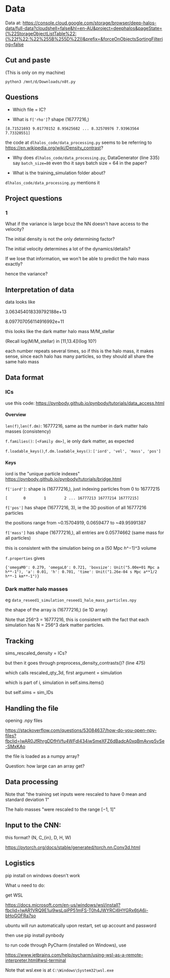 # Data

Data at: https://console.cloud.google.com/storage/browser/deep-halos-data/full-data?cloudshell=false&hl=en-AU&project=deephalos&pageState=(%22StorageObjectListTable%22:(%22f%22:%22%255B%255D%22))&prefix=&forceOnObjectsSortingFiltering=false

## Cut and paste

(This is only on my machine)

```
python3 /mnt/d/Downloads/n8t.py
```

## Questions
- Which file = IC?

- What is `f['rho']`? shape (16777216,)

```
[8.71521693 9.01770152 8.95625682 ... 8.32570976 7.93963564 7.73320551]
```

the code at `dlhalos_code/data_processing.py` seems to be referring to https://en.wikipedia.org/wiki/Density_contrast?

- Why does `dlhalos_code/data_processing.py`, DataGenerator (line 335) say `batch_size=80` even tho it says batch size = 64 in the paper?

- What is the training_simulation folder about?

`dlhalos_code/data_processing.py` mentions it

## Project questions

### 1

What if the variance is large bcuz the NN doesn't have access to the velocity?

The initial density is not the only determining factor?

The initial velocity determines a lot of the dynamics/details?

If we lose that information, we won't be able to predict the halo mass exactly?

hence the variance?

## Interpretation of data

data looks like

3.063454018339792188e+13

8.097707056114916992e+11

this looks like the dark matter halo mass M/M_stellar

(Recall log(M/M_stellar) in [11,13.4])(log 10?)

each number repeats several times, so if this is the halo mass, it makes sense, since each halo has many particles, so they should all share the same halo mass

## Data format

### ICs

use this code: https://pynbody.github.io/pynbody/tutorials/data_access.html

#### Overview

`len(f)`,`len(f.dm)`: 16777216, same as the number in dark matter halo masses (consistency)

`f.families()`: `[<Family dm>]`, ie only dark matter, as expected

`f.loadable_keys()`,`f.dm.loadable_keys()`: `['iord', 'vel', 'mass', 'pos']`

#### Keys

iord is the "unique particle indexes" https://pynbody.github.io/pynbody/tutorials/bridge.html

`f['iord']`: shape is (16777216,), just indexing particles from 0 to 16777215
```
[       0        1        2 ... 16777213 16777214 16777215]
```

`f['pos']` has shape (16777216, 3), ie the 3D position of all 16777216 particles

the positions range from  ~0.15704919, 0.0659477 to ~49.95991387

`f['mass']` has shape (16777216,), all entries are 0.05774662 (same mass for all particles)

this is consistent with the simulation being on a (50 Mpc ℎ^−1)^3 volume

`f.properties` gives
```
{'omegaM0': 0.279, 'omegaL0': 0.721, 'boxsize': Unit("5.00e+01 Mpc a h**-1"), 'a': 0.01, 'h': 0.701, 'time': Unit("1.26e-04 s Mpc a**1/2 h**-1 km**-1")}
```

### Dark matter halo masses

eg `data_reseed1_simulation_reseed1_halo_mass_particles.npy`

the shape of the array is (16777216,)    (ie 1D array)

Note that 256^3 = 16777216, this is consistent with the fact that each simulation has N = 256^3 dark matter particles.


## Tracking

sims_rescaled_density = ICs?

but then it goes through preprocess_density_contrasts()? (line 475)

which calls rescaled_qty_3d, first argument = simulation

which is part of i, simulation in self.sims.items()

but self.sims = sim_IDs

## Handling the file

opening .npy files

https://stackoverflow.com/questions/53084637/how-do-you-open-npy-files?fbclid=IwAR0JfRhrgDDfHVfu4WFdl434iwSmeXFZ6dBadcA0xqBmAvvp5vSe-SMxKAo

the file is loaded as a numpy array?

Question: how large can an array get?

## Data processing

Note that "the training set inputs were rescaled to have 0 mean and standard deviation 1"

The halo masses "were rescaled to the range [−1, 1]"

## Input to the CNN: 

this format? (N, C_{in}, D, H, W)

https://pytorch.org/docs/stable/generated/torch.nn.Conv3d.html

## Logistics

pip install on windows doesn't work

What u need to do:

get WSL

https://docs.microsoft.com/en-us/windows/wsl/install?fbclid=IwAR1VRQ9E1ui9wsLqiPP51mFS-T0h4JWYRCi6HYGRx6tjA6i-bHoGOFRa7so

ubuntu will run automatically upon restart, set up account and password

then use pip install pynbody

to run code through PyCharm (installed on Windows), use

https://www.jetbrains.com/help/pycharm/using-wsl-as-a-remote-interpreter.html#wsl-terminal

Note that wsl.exe is at `C:\Windows\System32\wsl.exe`


